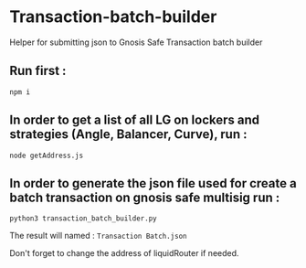# Transaction-batch-builder
Helper for submitting json to Gnosis Safe Transaction batch builder


## Run first : 

`npm i`


## In order to get a list of all LG on lockers and strategies (Angle, Balancer, Curve), run : 

`node getAddress.js`


## In order to generate the json file used for create a batch transaction on gnosis safe multisig run :

`python3 transaction_batch_builder.py`

The result will named : `Transaction Batch.json`

Don't forget to change the address of liquidRouter if needed.
